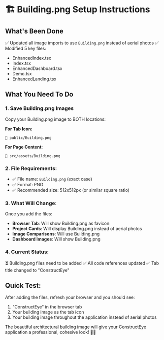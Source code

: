 # 🏗️ Building.png Setup Instructions

## What's Been Done

✅ Updated all image imports to use `Building.png` instead of aerial photos
✅ Modified 5 key files:

   - EnhancedIndex.tsx
   - Index.tsx  
   - EnhancedDashboard.tsx
   - Demo.tsx
   - EnhancedLanding.tsx

## What You Need To Do

### 1. Save Building.png Images

Copy your Building.png image to BOTH locations:

**For Tab Icon:**

```**
📁 public/Building.png
```

**For Page Content:**
```
📁 src/assets/Building.png
```

### 2. File Requirements:
- ✅ File name: `Building.png` (exact case)
- ✅ Format: PNG
- ✅ Recommended size: 512x512px (or similar square ratio)

### 3. What Will Change:
Once you add the files:
- **Browser Tab**: Will show Building.png as favicon
- **Project Cards**: Will display Building.png instead of aerial photos
- **Image Comparisons**: Will use Building.png
- **Dashboard Images**: Will show Building.png

### 4. Current Status:
⏳ Building.png files need to be added
✅ All code references updated
✅ Tab title changed to "ConstructEye"

## Quick Test:
After adding the files, refresh your browser and you should see:
1. "ConstructEye" in the browser tab
2. Your building image as the tab icon
3. Your building image throughout the application instead of aerial photos

The beautiful architectural building image will give your ConstructEye application a professional, cohesive look! 🏢✨

